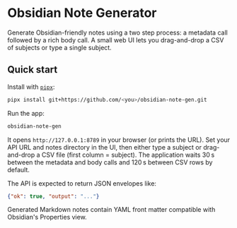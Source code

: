 # Obsidian Note Generator

Generate Obsidian-friendly notes using a two step process: a metadata call
followed by a rich body call. A small web UI lets you drag-and-drop a CSV of
subjects or type a single subject.

## Quick start

Install with [`pipx`](https://pypa.github.io/pipx/):

```bash
pipx install git+https://github.com/<you>/obsidian-note-gen.git
```

Run the app:

```bash
obsidian-note-gen
```

It opens `http://127.0.0.1:8789` in your browser (or prints the URL). Set your
API URL and notes directory in the UI, then either type a subject or
drag-and-drop a CSV file (first column = subject). The application waits 30 s
between the metadata and body calls and 120 s between CSV rows by default.

The API is expected to return JSON envelopes like:

```json
{"ok": true, "output": "..."}
```

Generated Markdown notes contain YAML front matter compatible with
Obsidian's Properties view.

